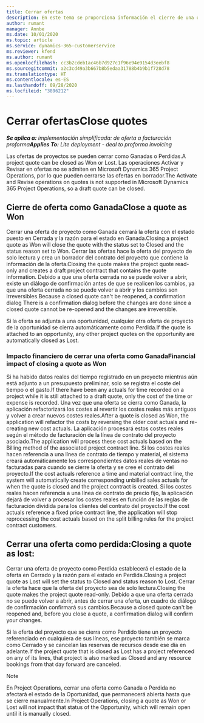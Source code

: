 ```yaml
---
title: Cerrar ofertas
description: En este tema se proporciona información el cierre de una oferta en Project Operations.
author: rumant
manager: Annbe
ms.date: 10/01/2020
ms.topic: article
ms.service: dynamics-365-customerservice
ms.reviewer: kfend
ms.author: rumant
ms.openlocfilehash: cc3b2cdeb1ac46b7d927c1f96e94e9154d3eebf8
ms.sourcegitcommit: a2c3cd49a3b667b8b5edaa31788b4b9b1f728d78
ms.translationtype: HT
ms.contentlocale: es-ES
ms.lasthandoff: 09/28/2020
ms.locfileid: "3896212"
---
```

# <a name="close-quotes"></a><span data-ttu-id="66e69-103">Cerrar ofertas</span><span class="sxs-lookup"><span data-stu-id="66e69-103">Close quotes</span></span> 

<span data-ttu-id="66e69-104">_**Se aplica a:** implementación simplificada: de oferta a facturación proforma_</span><span class="sxs-lookup"><span data-stu-id="66e69-104">_**Applies To:** Lite deployment - deal to proforma invoicing_</span></span>

<span data-ttu-id="66e69-105">Las ofertas de proyectos se pueden cerrar como Ganadas o Perdidas.</span><span class="sxs-lookup"><span data-stu-id="66e69-105">A project quote can be closed as Won or Lost.</span></span> <span data-ttu-id="66e69-106">Las operaciones Activar y Revisar en ofertas no se admiten en Microsoft Dynamics 365 Project Operations, por lo que pueden cerrarse las ofertas en borrador.</span><span class="sxs-lookup"><span data-stu-id="66e69-106">The Activate and Revise operations on quotes is not supported in Microsoft Dynamics 365 Project Operations, so a draft quote can be closed.</span></span>

## <a name="close-a-quote-as-won"></a><span data-ttu-id="66e69-107">Cierre de oferta como Ganada</span><span class="sxs-lookup"><span data-stu-id="66e69-107">Close a quote as Won</span></span>

<span data-ttu-id="66e69-108">Cerrar una oferta de proyecto como Ganada cerrará la oferta con el estado puesto en Cerrada y la razón para el estado en Ganada.</span><span class="sxs-lookup"><span data-stu-id="66e69-108">Closing a project quote as Won will close the quote with the status set to Closed and the status reason set to Won.</span></span> <span data-ttu-id="66e69-109">Cerrar las ofertas hace la oferta del proyecto de solo lectura y crea un borrador del contrato del proyecto que contiene la información de la oferta.</span><span class="sxs-lookup"><span data-stu-id="66e69-109">Closing the quote makes the project quote read-only and creates a draft project contract that contains the quote information.</span></span> <span data-ttu-id="66e69-110">Debido a que una oferta cerrada no se puede volver a abrir, existe un diálogo de confirmación antes de que se realicen los cambios, ya que una oferta cerrada no se puede volver a abrir y los cambios son irreversibles.</span><span class="sxs-lookup"><span data-stu-id="66e69-110">Because a closed quote can't be reopened, a confirmation dialog There is a confirmation dialog before the changes are done since a closed quote cannot be re-opened and the changes are irreversible.</span></span>

<span data-ttu-id="66e69-111">Si la oferta se adjunta a una oportunidad, cualquier otra oferta de proyecto de la oportunidad se cierra automáticamente como Perdida.</span><span class="sxs-lookup"><span data-stu-id="66e69-111">If the quote is attached to an opportunity, any other project quotes on the opportunity are automatically closed as Lost.</span></span>

### <a name="financial-impact-of-closing-a-quote-as-won"></a><span data-ttu-id="66e69-112">Impacto financiero de cerrar una oferta como Ganada</span><span class="sxs-lookup"><span data-stu-id="66e69-112">Financial impact of closing a quote as Won</span></span>

<span data-ttu-id="66e69-113">Si ha habido datos reales del tiempo registrado en un proyecto mientras aún está adjunto a un presupuesto preliminar, solo se registra el coste del tiempo o el gasto.</span><span class="sxs-lookup"><span data-stu-id="66e69-113">If there have been any actuals for time recorded on a project while it is still attached to a draft quote, only the cost of the time or expense is recorded.</span></span> <span data-ttu-id="66e69-114">Una vez que una oferta se cierra como Ganada, la aplicación refactorizará los costes al revertir los costes reales más antiguos y volver a crear nuevos costes reales.</span><span class="sxs-lookup"><span data-stu-id="66e69-114">After a quote is closed as Won, the application will refactor the costs by reversing the older cost actuals and re-creating new cost actuals.</span></span> <span data-ttu-id="66e69-115">La aplicación procesará estos costes reales según el método de facturación de la línea de contrato del proyecto asociado.</span><span class="sxs-lookup"><span data-stu-id="66e69-115">The application will process these cost actuals based on the Billing method of the associated project contract line.</span></span> <span data-ttu-id="66e69-116">Si los costes reales hacen referencia a una línea de contrato de tiempo y material, el sistema creará automáticamente los correspondientes datos reales de ventas no facturadas para cuando se cierre la oferta y se cree el contrato del proyecto.</span><span class="sxs-lookup"><span data-stu-id="66e69-116">If the cost actuals reference a time and material contract line, the system will automatically create corresponding unbilled sales actuals for when the quote is closed and the project contract is created.</span></span> <span data-ttu-id="66e69-117">Si los costes reales hacen referencia a una línea de contrato de precio fijo, la aplicación dejará de volver a procesar los costes reales en función de las reglas de facturación dividida para los clientes del contrato del proyecto.</span><span class="sxs-lookup"><span data-stu-id="66e69-117">If the cost actuals reference a fixed price contract line, the application will stop reprocessing the cost actuals based on the split billing rules for the project contract customers.</span></span>

## <a name="closing-a-quote-as-lost"></a><span data-ttu-id="66e69-118">Cerrar una oferta como perdida:</span><span class="sxs-lookup"><span data-stu-id="66e69-118">Closing a quote as lost:</span></span>

<span data-ttu-id="66e69-119">Cerrar una oferta de proyecto como Perdida establecerá el estado de la oferta en Cerrado y la razón para el estado en Perdida.</span><span class="sxs-lookup"><span data-stu-id="66e69-119">Closing a project quote as Lost will set the status to Closed and status reason to Lost.</span></span> <span data-ttu-id="66e69-120">Cerrar la oferta hace que la oferta del proyecto sea de solo lectura.</span><span class="sxs-lookup"><span data-stu-id="66e69-120">Closing the quote makes the project quote read-only.</span></span> <span data-ttu-id="66e69-121">Debido a que una oferta cerrada no se puede volver a abrir, antes de cerrar una oferta, un cuadro de diálogo de confirmación confirmará sus cambios.</span><span class="sxs-lookup"><span data-stu-id="66e69-121">Because a closed quote can't be reopened and, before you close a quote, a confirmation dialog will confirm your changes.</span></span>

<span data-ttu-id="66e69-122">Si la oferta del proyecto que se cierra como Perdido tiene un proyecto referenciado en cualquiera de sus líneas, ese proyecto también se marca como Cerrado y se cancelan las reservas de recursos desde ese día en adelante.</span><span class="sxs-lookup"><span data-stu-id="66e69-122">If the project quote that is closed as Lost has a project referenced on any of its lines, that project is also marked as Closed and any resource bookings from that day forward are canceled.</span></span>

> [!NOTE]
> <span data-ttu-id="66e69-123">En Project Operations, cerrar una oferta como Ganada o Perdida no afectará el estado de la Oportunidad, que permanecerá abierta hasta que se cierre manualmente.</span><span class="sxs-lookup"><span data-stu-id="66e69-123">In Project Operations, closing a quote as Won or Lost will not impact that status of the Opportunity, which will remain open until it is manually closed.</span></span>
